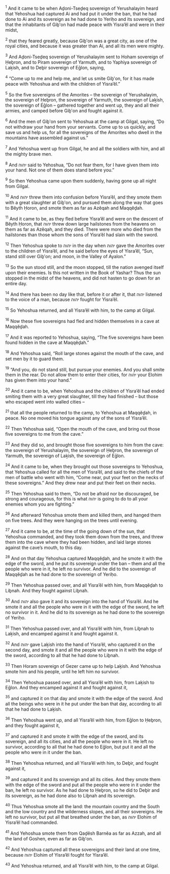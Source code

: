 <sup>1</sup> And it came to be when Aḏoni-Tseḏeq sovereign of Yerushalayim heard that Yehoshua had captured Ai and had put it under the ban, that he had done to Ai and its sovereign as he had done to Yeriḥo and its sovereign, and that the inhabitants of Giḇ‛on had made peace with Yisra’ĕl and were in their midst,

<sup>2</sup> that they feared greatly, because Giḇ‛on was a great city, as one of the royal cities, and because it was greater than Ai, and all its men were mighty.

<sup>3</sup> And Aḏoni-Tseḏeq sovereign of Yerushalayim sent to Hoham sovereign of Ḥeḇron, and to Piram sovereign of Yarmuth, and to Yaphiya sovereign of Laḵish, and to Deḇir sovereign of Eḡlon, saying,

<sup>4</sup> “Come up to me and help me, and let us smite Giḇ‛on, for it has made peace with Yehoshua and with the children of Yisra’ĕl.”

<sup>5</sup> So the five sovereigns of the Amorites – the sovereign of Yerushalayim, the sovereign of Ḥeḇron, the sovereign of Yarmuth, the sovereign of Laḵish, the sovereign of Eḡlon – gathered together and went up, they and all their armies, and camped before Giḇ‛on and fought against it.

<sup>6</sup> And the men of Giḇ‛on sent to Yehoshua at the camp at Gilgal, saying, “Do not withdraw your hand from your servants. Come up to us quickly, and save us and help us, for all the sovereigns of the Amorites who dwell in the mountains have assembled against us.”

<sup>7</sup> And Yehoshua went up from Gilgal, he and all the soldiers with him, and all the mighty brave men.

<sup>8</sup> And יהוה said to Yehoshua, “Do not fear them, for I have given them into your hand. Not one of them does stand before you.”

<sup>9</sup> So then Yehoshua came upon them suddenly, having gone up all night from Gilgal.

<sup>10</sup> And יהוה threw them into confusion before Yisra’ĕl, and they smote them with a great slaughter at Giḇ‛on, and pursued them along the way that goes to Bĕyth Ḥoron, and smote them as far as Azĕqah and Maqqĕḏah.

<sup>11</sup> And it came to be, as they fled before Yisra’ĕl and were on the descent of Bĕyth Ḥoron, that יהוה threw down large hailstones from the heavens on them as far as Azĕqah, and they died. There were more who died from the hailstones than those whom the sons of Yisra’ĕl had slain with the sword.

<sup>12</sup> Then Yehoshua spoke to יהוה in the day when יהוה gave the Amorites over to the children of Yisra’ĕl, and he said before the eyes of Yisra’ĕl, “Sun, stand still over Giḇ‛on; and moon, in the Valley of Ayalon.”

<sup>13</sup> So the sun stood still, and the moon stopped, till the nation avenged itself upon their enemies. Is this not written in the Book of Yashar? Thus the sun stopped in the midst of the heavens, and did not hasten to go down for an entire day.

<sup>14</sup> And there has been no day like that, before it or after it, that יהוה listened to the voice of a man, because יהוה fought for Yisra’ĕl.

<sup>15</sup> So Yehoshua returned, and all Yisra’ĕl with him, to the camp at Gilgal.

<sup>16</sup> Now these five sovereigns had fled and hidden themselves in a cave at Maqqĕḏah.

<sup>17</sup> And it was reported to Yehoshua, saying, “The five sovereigns have been found hidden in the cave at Maqqĕḏah.”

<sup>18</sup> And Yehoshua said, “Roll large stones against the mouth of the cave, and set men by it to guard them.

<sup>19</sup> “And you, do not stand still, but pursue your enemies. And you shall smite them in the rear. Do not allow them to enter their cities, for יהוה your Elohim has given them into your hand.”

<sup>20</sup> And it came to be, when Yehoshua and the children of Yisra’ĕl had ended smiting them with a very great slaughter, till they had finished – but those who escaped went into walled cities –

<sup>21</sup> that all the people returned to the camp, to Yehoshua at Maqqĕḏah, in peace. No one moved his tongue against any of the sons of Yisra’ĕl.

<sup>22</sup> Then Yehoshua said, “Open the mouth of the cave, and bring out those five sovereigns to me from the cave.”

<sup>23</sup> And they did so, and brought those five sovereigns to him from the cave: the sovereign of Yerushalayim, the sovereign of Ḥeḇron, the sovereign of Yarmuth, the sovereign of Laḵish, the sovereign of Eḡlon.

<sup>24</sup> And it came to be, when they brought out those sovereigns to Yehoshua, that Yehoshua called for all the men of Yisra’ĕl, and said to the chiefs of the men of battle who went with him, “Come near, put your feet on the necks of these sovereigns.” And they drew near and put their feet on their necks.

<sup>25</sup> Then Yehoshua said to them, “Do not be afraid nor be discouraged, be strong and courageous, for this is what יהוה is going to do to all your enemies whom you are fighting.”

<sup>26</sup> And afterward Yehoshua smote them and killed them, and hanged them on five trees. And they were hanging on the trees until evening.

<sup>27</sup> And it came to be, at the time of the going down of the sun, that Yehoshua commanded, and they took them down from the trees, and threw them into the cave where they had been hidden, and laid large stones against the cave’s mouth, to this day.

<sup>28</sup> And on that day Yehoshua captured Maqqĕḏah, and he smote it with the edge of the sword, and he put its sovereign under the ban – them and all the people who were in it, he left no survivor. And he did to the sovereign of Maqqĕḏah as he had done to the sovereign of Yeriḥo.

<sup>29</sup> Then Yehoshua passed over, and all Yisra’ĕl with him, from Maqqĕḏah to Liḇnah. And they fought against Liḇnah.

<sup>30</sup> And יהוה also gave it and its sovereign into the hand of Yisra’ĕl. And he smote it and all the people who were in it with the edge of the sword, he left no survivor in it. And he did to its sovereign as he had done to the sovereign of Yeriḥo.

<sup>31</sup> Then Yehoshua passed over, and all Yisra’ĕl with him, from Liḇnah to Laḵish, and encamped against it and fought against it.

<sup>32</sup> And יהוה gave Laḵish into the hand of Yisra’ĕl, who captured it on the second day, and smote it and all the people who were in it with the edge of the sword, according to all that he had done to Liḇnah.

<sup>33</sup> Then Horam sovereign of Gezer came up to help Laḵish. And Yehoshua smote him and his people, until he left him no survivor.

<sup>34</sup> Then Yehoshua passed over, and all Yisra’ĕl with him, from Laḵish to Eḡlon. And they encamped against it and fought against it,

<sup>35</sup> and captured it on that day and smote it with the edge of the sword. And all the beings who were in it he put under the ban that day, according to all that he had done to Laḵish.

<sup>36</sup> Then Yehoshua went up, and all Yisra’ĕl with him, from Eḡlon to Ḥeḇron, and they fought against it,

<sup>37</sup> and captured it and smote it with the edge of the sword, and its sovereign, and all its cities, and all the people who were in it. He left no survivor, according to all that he had done to Eḡlon, but put it and all the people who were in it under the ban.

<sup>38</sup> Then Yehoshua returned, and all Yisra’ĕl with him, to Deḇir, and fought against it,

<sup>39</sup> and captured it and its sovereign and all its cities. And they smote them with the edge of the sword and put all the people who were in it under the ban, he left no survivor. As he had done to Ḥeḇron, so he did to Deḇir and its sovereign, as he had done also to Liḇnah and its sovereign.

<sup>40</sup> Thus Yehoshua smote all the land: the mountain country and the South and the low country and the wilderness slopes, and all their sovereigns. He left no survivor, but put all that breathed under the ban, as יהוה Elohim of Yisra’ĕl had commanded.

<sup>41</sup> And Yehoshua smote them from Qaḏĕsh Barnĕa as far as Azzah, and all the land of Goshen, even as far as Giḇ‛on.

<sup>42</sup> And Yehoshua captured all these sovereigns and their land at one time, because יהוה Elohim of Yisra’ĕl fought for Yisra’ĕl.

<sup>43</sup> And Yehoshua returned, and all Yisra’ĕl with him, to the camp at Gilgal.


